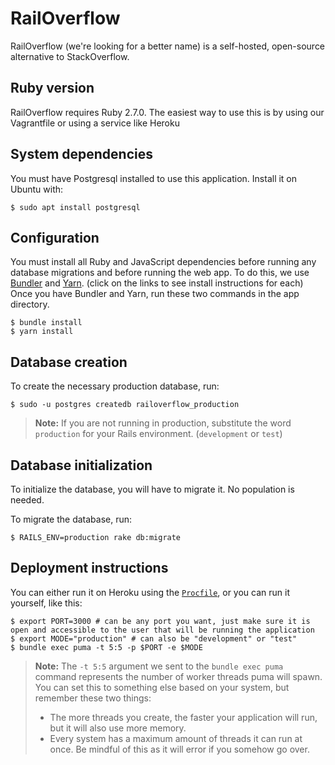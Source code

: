 # RailOverflow

RailOverflow (we're looking for a better name) is a self-hosted, open-source alternative to StackOverflow.

## Ruby version
RailOverflow requires Ruby 2.7.0. The easiest way to use this is by using our Vagrantfile or using a service like Heroku

## System dependencies

You must have Postgresql installed to use this application. Install it on Ubuntu with:
```
$ sudo apt install postgresql
```

## Configuration
You must install all Ruby and JavaScript dependencies before running any database migrations and before running the web app. To do this, we use [Bundler](https://bundler.io/) and [Yarn](https://yarnpkg.com/getting-started/install). (click on the links to see install instructions for each) Once you have Bundler and Yarn, run these two commands in the app directory.
```
$ bundle install
$ yarn install
```

## Database creation
To create the necessary production database, run:
```
$ sudo -u postgres createdb railoverflow_production
```
> **Note:** If you are not running in production, substitute the word `production` for your Rails environment. (`development` or `test`)

## Database initialization
To initialize the database, you will have to migrate it. No population is needed.

To migrate the database, run:
```
$ RAILS_ENV=production rake db:migrate
```

<!-- * Services (job queues, cache servers, search engines, etc.) -->

## Deployment instructions
You can either run it on Heroku using the [`Procfile`](Procfile), or you can run it yourself, like this:
```
$ export PORT=3000 # can be any port you want, just make sure it is open and accessible to the user that will be running the application
$ export MODE="production" # can also be "development" or "test"
$ bundle exec puma -t 5:5 -p $PORT -e $MODE
```

> **Note:** The `-t 5:5` argument we sent to the `bundle exec puma` command represents the number of worker threads puma will spawn. You can set this to something else based on your system, but remember these two things:
> 
> - The more threads you create, the faster your application will run, but it will also use more memory.
> - Every system has a maximum amount of threads it can run at once. Be mindful of this as it will error if you somehow go over.
